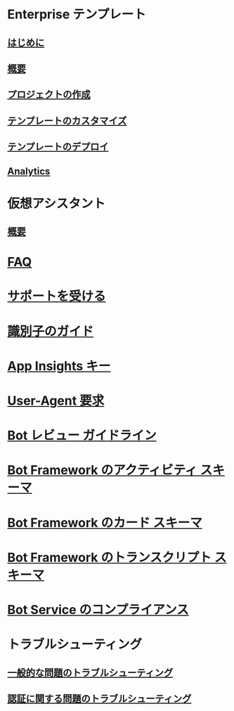# Enterprise テンプレート
## [はじめに](../v4sdk/bot-builder-enterprise-template-overview.md)
## [概要](../v4sdk/bot-builder-enterprise-template-overview-detail.md)
## [プロジェクトの作成](../v4sdk/bot-builder-enterprise-template-create-project.md)
## [テンプレートのカスタマイズ](../v4sdk/bot-builder-enterprise-template-customize.md)
## [テンプレートのデプロイ](../v4sdk/bot-builder-enterprise-template-deployment.md)
## [Analytics](../v4sdk/bot-builder-enterprise-template-powerbi.md)
# 仮想アシスタント 
## [概要](../v4sdk/bot-builder-virtual-assistant-introduction.md)
# [FAQ](../bot-service-resources-bot-framework-faq.md)
# [サポートを受ける](../bot-service-resources-links-help.md)
# [識別子のガイド](../bot-service-resources-identifiers-guide.md)
# [App Insights キー](../bot-service-resources-app-insights-keys.md)
# [User-Agent 要求](../bot-service-resources-user-agent.md)
# [Bot レビュー ガイドライン](../bot-service-review-guidelines.md)
# [Bot Framework のアクティビティ スキーマ](https://aka.ms/botSpecs-activitySchema)
# [Bot Framework のカード スキーマ](https://aka.ms/botSpecs-cardSchema)
# [Bot Framework のトランスクリプト スキーマ](https://aka.ms/botSpecs-transcripts)
# [Bot Service のコンプライアンス](../v4sdk/bot-service-compliance.md)
# トラブルシューティング
## [一般的な問題のトラブルシューティング](../bot-service-troubleshoot-general-problems.md)
## [認証に関する問題のトラブルシューティング](../bot-service-troubleshoot-authentication-problems.md)
